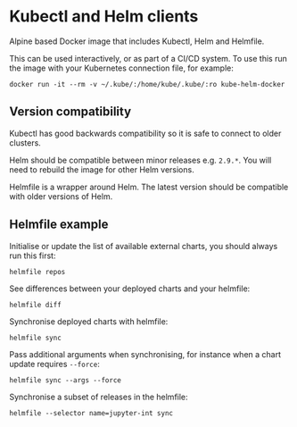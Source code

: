 # Kubectl and Helm clients

Alpine based Docker image that includes Kubectl, Helm and Helmfile.

This can be used interactively, or as part of a CI/CD system.
To use this run the image with your Kubernetes connection file, for example:

    docker run -it --rm -v ~/.kube/:/home/kube/.kube/:ro kube-helm-docker


## Version compatibility

Kubectl has good backwards compatibility so it is safe to connect to older clusters.

Helm should be compatible between minor releases e.g. `2.9.*`.
You will need to rebuild the image for other Helm versions.

Helmfile is a wrapper around Helm.
The latest version should be compatible with older versions of Helm.


## Helmfile example

Initialise or update the list of available external charts, you should always run this first:

    helmfile repos

See differences between your deployed charts and your helmfile:

    helmfile diff

Synchronise deployed charts with helmfile:

    helmfile sync

Pass additional arguments when synchronising, for instance when a chart update requires `--force`:

    helmfile sync --args --force

Synchronise a subset of releases in the helmfile:

    helmfile --selector name=jupyter-int sync
